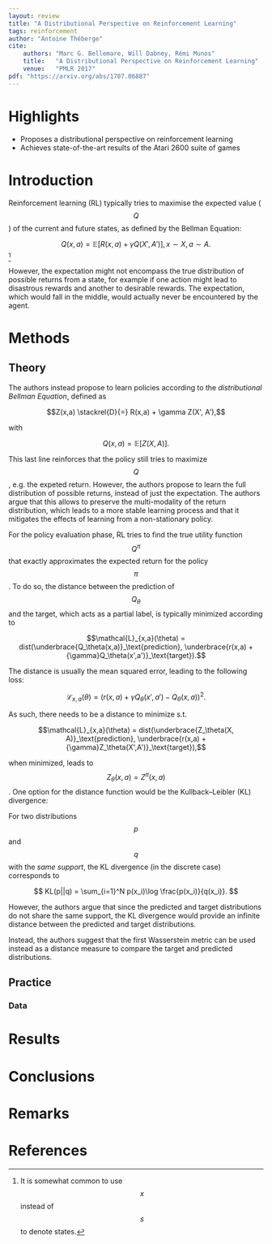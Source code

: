 ```yaml
---
layout: review
title: "A Distributional Perspective on Reinforcement Learning"
tags: reinforcement
author: "Antoine Théberge"
cite:
    authors: "Marc G. Bellemare, Will Dabney, Rémi Munos"
    title:   "A Distributional Perspective on Reinforcement Learning"
    venue:   "PMLR 2017"
pdf: "https://arxiv.org/abs/1707.06887"
---
```



# Highlights

- Proposes a distributional perspective on reinforcement learning
- Achieves state-of-the-art results of the Atari 2600 suite of games

# Introduction

Reinforcement learning (RL) typically tries to maximise the expected value ($$Q$$) of the current and future states, as defined by the Bellman Equation:

$$Q(x,a) = \mathbb{E}[R(x,a) + {\gamma}Q(X',A')], x \sim X, a \sim A.$$ [^1]

However, the expectation might not encompass the true distribution of possible returns from a state, for example if one action might lead to disastrous rewards and another to desirable rewards. The expectation, which would fall in the middle, would actually never be encountered by the agent.

# Methods

## Theory

The authors instead propose to learn policies according to the *distributional Bellman Equation*, defined as

$$Z(x,a) \stackrel{D}{=} R(x,a) + \gamma Z(X', A'),$$

with

$$Q(x,a) = \mathbb{E}[Z(X,A)].$$

This last line reinforces that the policy still tries to maximize $$Q$$, e.g. the expeted return. However, the authors propose to learn the full distribution of possible returns, instead of just the expectation. The authors argue that this allows to preserve the multi-modality of the return distribution, which leads to a more stable learning process and that it mitigates the effects of learning from a non-stationary policy.

For the policy evaluation phase, RL tries to find the true utility function $$Q^\pi$$ that exactly approximates the expected return for the policy $$\pi$$. To do so, the distance between the prediction of $$Q_\theta$$ and the target, which acts as a partial label, is typically minimized according to

$$\mathcal{L}_{x,a}(\theta) = dist(\underbrace{Q_\theta(x,a)}_\text{prediction}, \underbrace{r(x,a) + {\gamma}Q_\theta(x',a')}_\text{target}).$$

The distance is usually the mean squared error, leading to the following loss:

$$\mathcal{L}_{x,a}(\theta) = (r(x,a) + {\gamma}Q_\theta(x',a')  - Q_\theta(x,a))^2.$$

As such, there needs to be a distance to minimize s.t.

$$\mathcal{L}_{x,a}(\theta) = dist(\underbrace{Z_\theta(X, A)}_\text{prediction}, \underbrace{r(x,a) + {\gamma}Z_\theta(X',A')}_\text{target}),$$

when minimized, leads to $$Z_{\theta}(x,a) = Z^{\pi}(x,a)$$. One option for the distance function would be the Kullback–Leibler (KL) divergence:

For two distributions $$p$$ and $$q$$ with the *same support*, the KL divergence (in the discrete case) corresponds to

$$ KL(p||q) = \sum_{i=1}^N p(x_i)\log \frac{p(x_i)}{q(x_i)}. $$

However, the authors argue that since the predicted and target distributions do not share the same support, the KL divergence would provide an infinite distance between the predicted and target distributions. 

Instead, the authors suggest that the first Wasserstein metric can be used instead as a distance measure to compare the target and predicted distributions.

## Practice

### Data


# Results


# Conclusions


# Remarks


# References

[^1]: It is somewhat common to use $$x$$ instead of $$s$$ to denote states.
